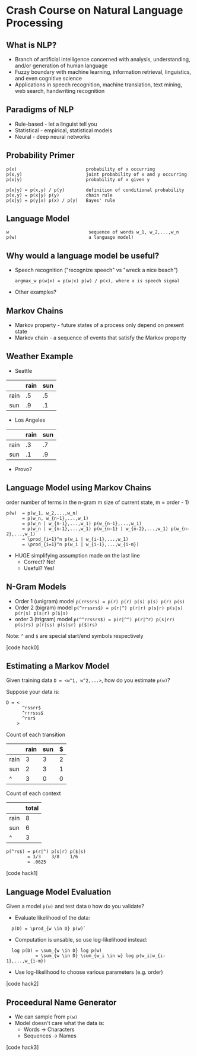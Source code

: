 # Crash Course on Natural Language Processing

## What is NLP?

* Branch of artificial intelligence concerned with analysis, understanding, and/or generation of human language
* Fuzzy boundary with machine learning, information retrieval, linguistics, and even cognitive science
* Applications in speech recognition, machine translation, text mining, web search, handwriting recognition

## Paradigms of NLP

* Rule-based  - let a linguist tell you
* Statistical - empirical, statistical models
* Neural      - deep neural networks

## Probability Primer
```
p(x)                          probability of x occurring
p(x,y)                        joint probability of x and y occurring
p(x|y)                        probability of x given y

p(x|y) = p(x,y) / p(y)        definition of conditional probability
p(x,y) = p(x|y) p(y)          chain rule
p(x|y) = p(y|x) p(x) / p(y)   Bayes' rule
```

## Language Model
```
w                              sequence of words w_1, w_2,...,w_n
p(w)                           a language model!
```

## Why would a language model be useful?
* Speech recognition ("recognize speech" vs "wreck a nice beach")

  `argmax_w p(w|x) = p(w|x) p(w) / p(x), where x is speech signal`

* Other examples?

## Markov Chains

* Markov property - future states of a process only depend on present state
* Markov chain - a sequence of events that satisfy the Markov property

## Weather Example

* Seattle

|      | rain | sun |
| ---- | ---- | --- |
| rain | .5   | .5  |
| sun  | .9   | .1  |

* Los Angeles

|      | rain | sun |
| ---- | ---- | --- |
| rain | .3   | .7  |
| sun  | .1   | .9  |

* Provo?

## Language Model using Markov Chains
order     number of terms in the n-gram
m         size of current state, m = order - 1)
```
p(w)  = p(w_1, w_2,...,w_n)
      = p(w_n, w_{n-1},...,w_1)
      = p(w_n | w_{n-1},...,w_1) p(w_{n-1},...,w_1)
      = p(w_n | w_{n-1},...,w_1) p(w_{n-1} | w_{n-2},...,w_1) p(w_{n-2},...,w_1)
      = \prod_{i=1}^n p(w_i | w_{i-1},...,w_1)
      = \prod_{i=1}^n p(w_i | w_{i-1},...,w_{i-m})
```
* HUGE simplifying assumption made on the last line
  * Correct? No!
  * Useful? Yes!

## N-Gram Models
* Order 1 (unigram) model
`p(rrssrs) = p(r) p(r) p(s) p(s) p(r) p(s)`
* Order 2 (bigram) model
`p(^rrssrs$) = p(r|^) p(r|r) p(s|r) p(s|s) p(r|s) p(s|r) p($|s)`
* order 3 (trigram) model
`p(^^rrssrs$) = p(r|^^) p(r|^r) p(s|rr) p(s|rs) p(r|ss) p(s|sr) p($|rs)`


Note: `^` and `$` are special start/end symbols respectively

[code hack0]

## Estimating a Markov Model

Given training data `D = <w^1, w^2,...>`, how do you estimate `p(w)`?

Suppose your data is:
```
D = <
      ^rssrr$
      ^rrrsss$
      ^rsr$
    >
```

Count of each transition

|      | rain | sun | $ |
| ---- | ---- | --- | - |
| rain | 3    | 3   | 2 |
| sun  | 2    | 3   | 1 |
| ^    | 3    | 0   | 0 |

Count of each context

|      | total |
| ---- | ----- |
| rain | 8     |
| sun  | 6     |
| ^    | 3     |

```
p(^rs$) = p(r|^) p(s|r) p($|s)
        = 3/3    3/8    1/6
        = .0625
```

[code hack1]

## Language Model Evaluation

Given a model `p(w)` and test data `D` how do you validate?

* Evaluate likelihood of the data:
```
  p(D) = \prod_{w \in D} p(w)`
```
* Computation is unsable, so use log-likelihood instead:
``` 
  log p(D) = \sum_{w \in D} log p(w)
           = \sum_{w \in D} \sum_{w_i \in w} log p(w_i|w_{i-1},...,w_{i-m})
```
* Use log-likelihood to choose various parameters (e.g. order)

[code hack2]

## Proceedural Name Generator

* We can sample from `p(w)`
* Model doesn't care what the data is:
  * Words -> Characters
  * Sequences -> Names

[code hack3]
